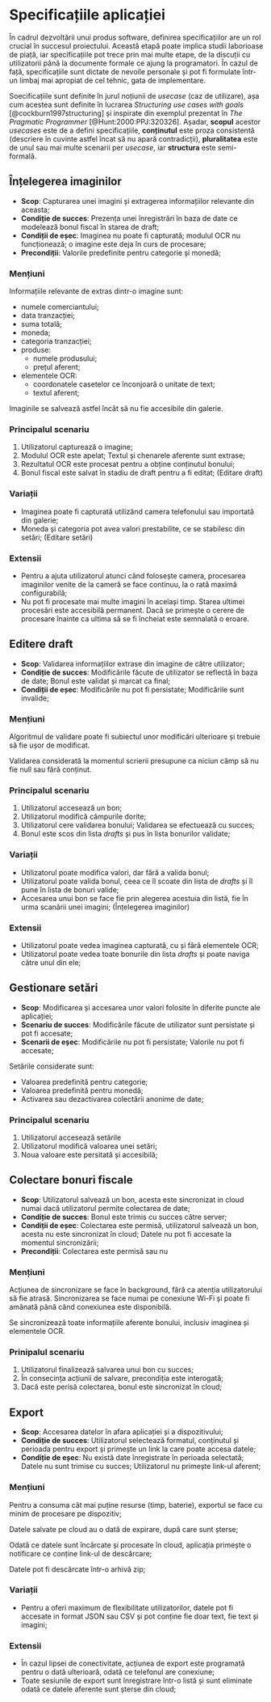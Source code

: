 # Specificațiile aplicației

În cadrul dezvoltării unui produs software, definirea specificațiilor are un rol crucial în succesul proiectului. Această etapă poate implica studii laborioase de piață, iar specificațiile pot trece prin mai multe etape, de la discuții cu utilizatorii până la documente formale ce ajung la programatori. În cazul de față, specificațiile sunt dictate de nevoile personale și pot fi formulate într-un limbaj mai apropiat de cel tehnic, gata de implementare.

Soecificațiile sunt definite în jurul noțiunii de *usecase* (caz de utilizare), așa cum acestea sunt definite în lucrarea *Structuring use cases with goals* [@cockburn1997structuring] și inspirate din exemplul prezentat în *The Pragmatic Programmer* [@Hunt:2000:PPJ:320326]. Așadar, **scopul** acestor *usecases* este de a defini specificațiile, **conținutul** este proza consistentă (descriere în cuvinte astfel încat să nu apară contradicții), **pluralitatea** este de unul sau mai multe scenarii per *usecase*, iar **structura** este semi-formală.

## Înțelegerea imaginilor

* **Scop**: Capturarea unei imagini și extragerea informațiilor relevante din aceasta;
* **Condiție de succes**: Prezența unei înregistrări în baza de date ce modelează bonul fiscal în starea de draft;
* **Condiții de eșec**: Imaginea nu poate fi capturată; modulul OCR nu funcționează; o imagine este deja în curs de procesare;
* **Precondiții**: Valorile predefinite pentru categorie și monedă;

### Mențiuni

Informațiile relevante de extras dintr-o imagine sunt:

* numele comerciantului;
* data tranzacției;
* suma totală;
* moneda;
* categoria tranzacției;
* produse:
    * numele produsului;
    * prețul aferent;
* elementele OCR:
    * coordonatele casetelor ce înconjoară o unitate de text;
    * textul aferent;

Imaginile se salvează astfel încât să nu fie accesibile din galerie.

### Principalul scenariu

1. Utilizatorul capturează o imagine;
2. Modulul OCR este apelat; Textul și chenarele aferente sunt extrase;
3. Rezultatul OCR este procesat pentru a obține conținutul bonului;
4. Bonul fiscal este salvat în stadiu de draft pentru a fi editat; (Editare draft)

### Variații

* Imaginea poate fi capturată utilizând camera telefonului sau importată din galerie;
* Moneda și categoria pot avea valori prestabilite, ce se stabilesc din setări; (Editare setări)

### Extensii

* Pentru a ajuta utilizatorul atunci când folosește camera, procesarea imaginilor venite de la cameră se face continuu, la o rată maximă configurabilă;
* Nu pot fi procesate mai multe imagini în același timp. Starea ultimei procesări este accesibilă permanent. Dacă se primește o cerere de procesare înainte ca ultima să se fi încheiat este semnalată o eroare.

## Editere draft

* **Scop**: Validarea informațiilor extrase din imagine de către utilizator;
* **Condiție de succes**: Modificările făcute de utilizator se reflectă în baza de date; Bonul este validat și marcat ca final;
* **Condiții de eșec**: Modificările nu pot fi persistate; Modificările sunt invalide;

### Mențiuni

Algoritmul de validare poate fi subiectul unor modificări ulterioare și trebuie să fie ușor de modificat. 

Validarea considerată la momentul scrierii presupune ca niciun câmp să nu fie null sau fără conținut.

### Principalul scenariu

1. Utilizatorul accesează un bon;
2. Utilizatorul modifică câmpurile dorite;
3. Utilizatorul cere validarea bonului; Validarea se efectuează cu succes;
4. Bonul este scos din lista *drafts* și pus în lista bonurilor validate;

### Variații

* Utilizatorul poate modifica valori, dar fără a valida bonul;
* Utilizatorul poate valida bonul, ceea ce îl scoate din lista de *drafts* și îl pune în lista de bonuri valide;
* Accesarea unui bon se face fie prin alegerea acestuia din listă, fie în urma scanării unei imagini; (Înțelegerea imaginilor)

### Extensii

* Utilizatorul poate vedea imaginea capturată, cu și fără elementele OCR;
* Utilizatorul poate vedea toate bonurile din lista *drafts* și poate naviga către unul din ele;

## Gestionare setări

* **Scop**: Modificarea și accesarea unor valori folosite în diferite puncte ale aplicației;
* **Scenariu de succes**: Modificările făcute de utilizator sunt persistate și pot fi accesate;
* **Scenarii de eșec**: Modificările nu pot fi persistate; Valorile nu pot fi accesate;

Setările considerate sunt:

* Valoarea predefinită pentru categorie;
* Valoarea predefinită pentru monedă;
* Activarea sau dezactivarea colectării anonime de date;

### Principalul scenariu

1. Utilizatorul accesează setările
2. Utilizatorul modifică valoarea unei setări;
3. Noua valoare este persitată și accesibilă;

## Colectare bonuri fiscale

* **Scop**: Utilizatorul salvează un bon, acesta este sincronizat in cloud numai dacă utilizatorul permite colectarea de date;
* **Condiție de succes**: Bonul este trimis cu succes către server;
* **Condiții de eșec**: Colectarea este permisă, utilizatorul salvează un bon, acesta nu este sincronizat în cloud; Datele nu pot fi accesate la momentul sincronizării;
* **Precondiții**: Colectarea este permisă sau nu

### Mențiuni

Acțiunea de sincronizare se face în background, fără ca atenția utilizatorului să fie atrasă. Sincronizarea se face numai pe conexiune Wi-Fi și poate fi amânată până când conexiunea este disponibilă.

Se sincronizează toate informațiile aferente bonului, inclusiv imaginea și elementele OCR.

### Prinipalul scenariu

1. Utilizatorul finalizează salvarea unui bon cu succes;
2. În consecința acțiunii de salvare, precondiția este interogată;
3. Dacă este perisă colectarea, bonul este sincronizat în cloud;

## Export

* **Scop**: Accesarea datelor în afara aplicației și a dispozitivului;
* **Condiție de succes**: Utilizatorul selectează formatul, conținutul și perioada pentru export și primește un link la care poate accesa datele;
* **Condiție de eșec**: Nu există date înregistrate în perioada selectată; Datele nu sunt trimise cu succes; Utilizatorul nu primește link-ul aferent;

### Mențiuni

Pentru a consuma cât mai puține resurse (timp, baterie), exportul se face cu minim de procesare pe dispozitiv;

Datele salvate pe cloud au o dată de expirare, după care sunt șterse;

Odată ce datele sunt încărcate și procesate în cloud, aplicația primește o notificare ce conține link-ul de descărcare;

Datele pot fi descărcate într-o arhivă zip;

### Variații

* Pentru a oferi maximum de flexibilitate utilizatorilor, datele pot fi accesate in format JSON sau CSV și pot conține fie doar text, fie text și imagini;

### Extensii

* În cazul lipsei de conectivitate, acțiunea de export este programată pentru o dată ulterioară, odată ce telefonul are conexiune;
* Toate sesiunile de export sunt înregistrare într-o listă și sunt eliminate odată ce datele aferente sunt șterse din cloud;
